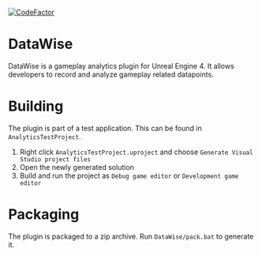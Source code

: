 [![CodeFactor](https://www.codefactor.io/repository/github/r00tdroid/datawise/badge)](https://www.codefactor.io/repository/github/r00tdroid/datawise)

# DataWise
DataWise is a gameplay analytics plugin for Unreal Engine 4. It allows developers to record and analyze gameplay related datapoints.

# Building
The plugin is part of a test application. This can be found in `AnalyticsTestProject`.
1. Right click `AnalyticsTestProject.uproject` and choose `Generate Visual Studio project files`
2. Open the newly generated solution
3. Build and run the project as `Debug game editor` or `Development game editor`

# Packaging
The plugin is packaged to a zip archive. Run `DataWise/pack.bat` to generate it.
